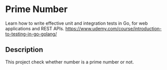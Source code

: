 # Prime Number

Learn how to write effective unit and integration tests in Go, for web applications and REST APIs.
https://www.udemy.com/course/introduction-to-testing-in-go-golang/

## Description

This project check whether number is a prime number or not.
